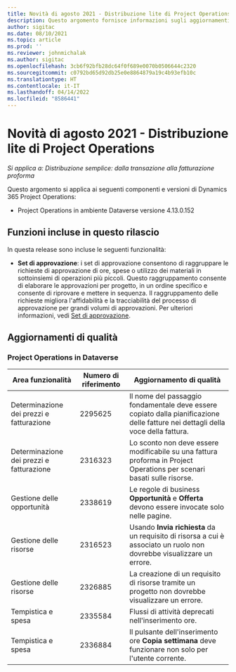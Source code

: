 ```yaml
---
title: Novità di agosto 2021 - Distribuzione lite di Project Operations
description: Questo argomento fornisce informazioni sugli aggiornamenti di qualità disponibili nella versione di agosto 2021 della distribuzione semplice di Project Operations.
author: sigitac
ms.date: 08/10/2021
ms.topic: article
ms.prod: ''
ms.reviewer: johnmichalak
ms.author: sigitac
ms.openlocfilehash: 3cb6f92bfb28dc64f0f689e0070b0506644c2320
ms.sourcegitcommit: c0792bd65d92db25e0e8864879a19c4b93efb10c
ms.translationtype: HT
ms.contentlocale: it-IT
ms.lasthandoff: 04/14/2022
ms.locfileid: "8586441"
---
```

# <a name="whats-new-august-2021---project-operations-lite-deployment"></a>Novità di agosto 2021 - Distribuzione lite di Project Operations

_Si applica a: Distribuzione semplice: dalla transazione alla fatturazione proforma_

Questo argomento si applica ai seguenti componenti e versioni di Dynamics 365 Project Operations:

  - Project Operations in ambiente Dataverse versione 4.13.0.152

## <a name="features-included-in-this-release"></a>Funzioni incluse in questo rilascio

In questa release sono incluse le seguenti funzionalità:

- **Set di approvazione**: i set di approvazione consentono di raggruppare le richieste di approvazione di ore, spese o utilizzo dei materiali in sottoinsiemi di operazioni più piccoli. Questo raggruppamento consente di elaborare le approvazioni per progetto, in un ordine specifico e consente di riprovare e mettere in sequenza. Il raggruppamento delle richieste migliora l'affidabilità e la tracciabilità del processo di approvazione per grandi volumi di approvazioni. Per ulteriori informazioni, vedi [Set di approvazione](../../approvals/approval-sets.md).

## <a name="quality-updates"></a>Aggiornamenti di qualità

### <a name="project-operations-on-dataverse"></a>Project Operations in Dataverse

| **Area funzionalità** | **Numero di riferimento** | **Aggiornamento di qualità** |
| --- | --- | --- |
| Determinazione dei prezzi e fatturazione | 2295625 | Il nome del passaggio fondamentale deve essere copiato dalla pianificazione delle fatture nei dettagli della voce della fattura. |
| Determinazione dei prezzi e fatturazione | 2316323 | Lo sconto non deve essere modificabile su una fattura proforma in Project Operations per scenari basati sulle risorse. |
| Gestione delle opportunità | 2338619 | Le regole di business **Opportunità** e **Offerta** devono essere invocate solo nelle pagine. |
| Gestione delle risorse | 2316523 | Usando **Invia richiesta** da un requisito di risorsa a cui è associato un ruolo non dovrebbe visualizzare un errore. |
| Gestione delle risorse | 2326885 | La creazione di un requisito di risorse tramite un progetto non dovrebbe visualizzare un errore. |
| Tempistica e spesa | 2335584 | Flussi di attività deprecati nell'inserimento ore. |
| Tempistica e spesa | 2336884 | Il pulsante dell'inserimento ore **Copia settimana** deve funzionare non solo per l'utente corrente. |
